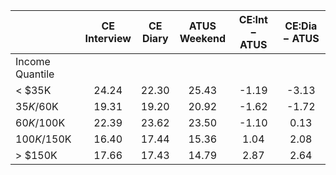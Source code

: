 
|                      | CE<br>Interview |  CE<br>Diary | ATUS<br>Weekend | CE:Int &minus; ATUS | CE:Dia &minus; ATUS |
| -------------------- | :----------: | :----------: | :----------: | :----------: | :----------: |
| Income Quantile      |              |              |              |              |              |
|     < $35K           |        24.24 |        22.30 |        25.43 |        -1.19 |        -3.13 |
|  $35K/$60K           |        19.31 |        19.20 |        20.92 |        -1.62 |        -1.72 |
|  $60K/$100K          |        22.39 |        23.62 |        23.50 |        -1.10 |         0.13 |
| $100K/$150K          |        16.40 |        17.44 |        15.36 |         1.04 |         2.08 |
|     > $150K          |        17.66 |        17.43 |        14.79 |         2.87 |         2.64 |

